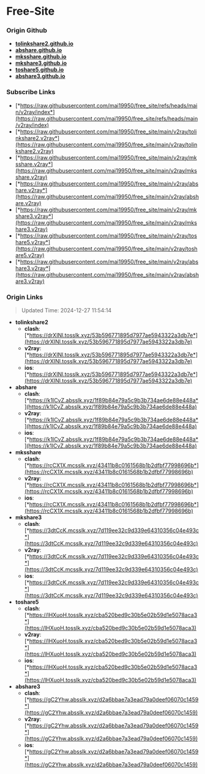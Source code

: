 # Free-Site

### Origin Github

- [**tolinkshare2.github.io**](https://github.com/tolinkshare2/tolinkshare2.github.io)
- [**abshare.github.io**](https://github.com/abshare/abshare.github.io)
- [**mksshare.github.io**](https://github.com/mksshare/mksshare.github.io)
- [**mkshare3.github.io**](https://github.com/mkshare3/mkshare3.github.io)
- [**toshare5.github.io**](https://github.com/toshare5/toshare5.github.io)
- [**abshare3.github.io**](https://github.com/abshare3/abshare3.github.io)

### Subscribe Links

- [*https://raw.githubusercontent.com/mai19950/free_site/refs/heads/main/v2ray/index*](https://raw.githubusercontent.com/mai19950/free_site/refs/heads/main/v2ray/index)
- [*https://raw.githubusercontent.com/mai19950/free_site/main/v2ray/tolinkshare2.v2ray*](https://raw.githubusercontent.com/mai19950/free_site/main/v2ray/tolinkshare2.v2ray)
- [*https://raw.githubusercontent.com/mai19950/free_site/main/v2ray/mksshare.v2ray*](https://raw.githubusercontent.com/mai19950/free_site/main/v2ray/mksshare.v2ray)
- [*https://raw.githubusercontent.com/mai19950/free_site/main/v2ray/abshare.v2ray*](https://raw.githubusercontent.com/mai19950/free_site/main/v2ray/abshare.v2ray)
- [*https://raw.githubusercontent.com/mai19950/free_site/main/v2ray/mkshare3.v2ray*](https://raw.githubusercontent.com/mai19950/free_site/main/v2ray/mkshare3.v2ray)
- [*https://raw.githubusercontent.com/mai19950/free_site/main/v2ray/toshare5.v2ray*](https://raw.githubusercontent.com/mai19950/free_site/main/v2ray/toshare5.v2ray)
- [*https://raw.githubusercontent.com/mai19950/free_site/main/v2ray/abshare3.v2ray*](https://raw.githubusercontent.com/mai19950/free_site/main/v2ray/abshare3.v2ray)

### Origin Links

> Updated Time: 2024-12-27 11:54:14

- **tolinkshare2**
  - **clash**: [*https://drXINl.tosslk.xyz/53b596771895d7977ae5943322a3db7e*](https://drXINl.tosslk.xyz/53b596771895d7977ae5943322a3db7e)
  - **v2ray**: [*https://drXINl.tosslk.xyz/53b596771895d7977ae5943322a3db7e*](https://drXINl.tosslk.xyz/53b596771895d7977ae5943322a3db7e)
  - **ios**: [*https://drXINl.tosslk.xyz/53b596771895d7977ae5943322a3db7e*](https://drXINl.tosslk.xyz/53b596771895d7977ae5943322a3db7e)
- **abshare**
  - **clash**: [*https://k1ICvZ.absslk.xyz/1f89b84e79a5c9b3b734ae6de88e448a*](https://k1ICvZ.absslk.xyz/1f89b84e79a5c9b3b734ae6de88e448a)
  - **v2ray**: [*https://k1ICvZ.absslk.xyz/1f89b84e79a5c9b3b734ae6de88e448a*](https://k1ICvZ.absslk.xyz/1f89b84e79a5c9b3b734ae6de88e448a)
  - **ios**: [*https://k1ICvZ.absslk.xyz/1f89b84e79a5c9b3b734ae6de88e448a*](https://k1ICvZ.absslk.xyz/1f89b84e79a5c9b3b734ae6de88e448a)
- **mksshare**
  - **clash**: [*https://rcCX1X.mcsslk.xyz/43411b8c0161568b1b2dfbf77998696b*](https://rcCX1X.mcsslk.xyz/43411b8c0161568b1b2dfbf77998696b)
  - **v2ray**: [*https://rcCX1X.mcsslk.xyz/43411b8c0161568b1b2dfbf77998696b*](https://rcCX1X.mcsslk.xyz/43411b8c0161568b1b2dfbf77998696b)
  - **ios**: [*https://rcCX1X.mcsslk.xyz/43411b8c0161568b1b2dfbf77998696b*](https://rcCX1X.mcsslk.xyz/43411b8c0161568b1b2dfbf77998696b)
- **mkshare3**
  - **clash**: [*https://3dtCcK.mcsslk.xyz/7d119ee32c9d339e64310356c04e493c*](https://3dtCcK.mcsslk.xyz/7d119ee32c9d339e64310356c04e493c)
  - **v2ray**: [*https://3dtCcK.mcsslk.xyz/7d119ee32c9d339e64310356c04e493c*](https://3dtCcK.mcsslk.xyz/7d119ee32c9d339e64310356c04e493c)
  - **ios**: [*https://3dtCcK.mcsslk.xyz/7d119ee32c9d339e64310356c04e493c*](https://3dtCcK.mcsslk.xyz/7d119ee32c9d339e64310356c04e493c)
- **toshare5**
  - **clash**: [*https://lHXuoH.tosslk.xyz/cba520bed9c30b5e02b59d1e5078aca3*](https://lHXuoH.tosslk.xyz/cba520bed9c30b5e02b59d1e5078aca3)
  - **v2ray**: [*https://lHXuoH.tosslk.xyz/cba520bed9c30b5e02b59d1e5078aca3*](https://lHXuoH.tosslk.xyz/cba520bed9c30b5e02b59d1e5078aca3)
  - **ios**: [*https://lHXuoH.tosslk.xyz/cba520bed9c30b5e02b59d1e5078aca3*](https://lHXuoH.tosslk.xyz/cba520bed9c30b5e02b59d1e5078aca3)
- **abshare3**
  - **clash**: [*https://gC2Yhw.absslk.xyz/d2a6bbae7a3ead79a0deef06070c1459*](https://gC2Yhw.absslk.xyz/d2a6bbae7a3ead79a0deef06070c1459)
  - **v2ray**: [*https://gC2Yhw.absslk.xyz/d2a6bbae7a3ead79a0deef06070c1459*](https://gC2Yhw.absslk.xyz/d2a6bbae7a3ead79a0deef06070c1459)
  - **ios**: [*https://gC2Yhw.absslk.xyz/d2a6bbae7a3ead79a0deef06070c1459*](https://gC2Yhw.absslk.xyz/d2a6bbae7a3ead79a0deef06070c1459)

